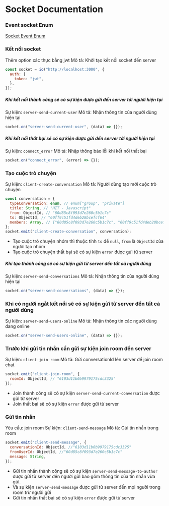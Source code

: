 # Socket Documentation

### Event socket Enum

[Socket Event Enum](https://github.com/tattrung15/Messenger_Server/blob/develop/socket/constants/index.js)

### Kết nối socket

Thêm option xác thực bằng jwt
Mô tả: Khởi tạo kết nối socket đến server

```Javascript
const socket = io("http://localhost:3000", {
  auth: {
    token: "jwt",
  },
});
```

##### Khi kết nối thành công sẽ có sự kiện được gửi đến server tới người hiện tại

Sự kiện: `server-send-current-user`
Mô tả: Nhận thông tin của người dùng hiện tại

```Javascript
socket.on("server-send-current-user", (data) => {});
```

##### Khi kết nối thất bại sẽ có sự kiện được gửi đến server tới người hiện tại

Sự kiện: `connect_error`
Mô tả: Nhập thông báo lỗi khi kết nối thất bại

```Javascript
socket.on("connect_error", (error) => {});
```

### Tạo cuộc trò chuyện

Sự kiện: `client-create-conversation`
Mô tả: Người dùng tạo mới cuộc trò chuyện

```Javascript
const conversation = {
  typeConversation: enum, // enum["group", "private"]
  title: String, // "HIT - Javascript"
  from: ObjectId, // "60d85c8f093d7e260c5b1c7c"
  to: ObjectId, // "60ff9c51fd4deb28bcefcf64"
  members: Array, // ["60d85c8f093d7e260c5b1c7c", "60ff9c51fd4deb28bcefcf64"]
};
socket.emit("client-create-conversation", conversation);
```

- Tạo cuộc trò chuyện nhóm thì thuộc tính `to` để `null`, `from` là `ObjectId` của người tạo nhóm
- Tạo cuộc trò chuyện thất bại sẽ có sự kiện `error` được gửi từ server

##### Khi tạo thành công sẽ có sự kiện gửi từ server đến tất cả người dùng

Sự kiện: `server-send-conversations`
Mô tả: Nhận thông tin của người dùng hiện tại

```Javascript
socket.on("server-send-conversations", (data) => {});
```

### Khi có người ngắt kết nối sẽ có sự kiện gửi từ server đến tất cả người dùng

Sự kiện: `server-send-users-online`
Mô tả: Nhận thông tin các người dùng đang online

```Javascript
socket.on("server-send-users-online", (data) => {});
```

### Trước khi gửi tin nhắn cần gửi sự kiện join room đến server

Sự kiện: `client-join-room`
Mô tả: Gửi conversationId lên server để join room chat

```Javascript
socket.emit("client-join-room", {
  roomId: ObjectId, // "6103d11b0b9979175cdc3325"
});
```

- Join thành công sẽ có sự kiện `server-send-current-conversation` được gửi từ server
- Join thất bại sẽ có sự kiện `error` được gửi từ server

### Gửi tin nhắn

Yêu cầu: join room
Sự kiện: `client-send-message`
Mô tả: Gửi tin nhắn trong room

```Javascript
socket.emit("client-send-message", {
  conversationId: ObjectId, //"6103d11b0b9979175cdc3325"
  fromUserId: ObjectId, //"60d85c8f093d7e260c5b1c7c"
  message: String,
});
```

- Gửi tin nhắn thành công sẽ có sự kiện `server-send-message-to-author` được gửi từ server đến người gửi bao gồm thông tin của tin nhắn vừa gửi.
- Và sự kiện `server-send-message` được gửi từ server đến mọi người trong room trừ người gửi
- Gửi tin nhắn thất bại sẽ có sự kiện `error` được gửi từ server
